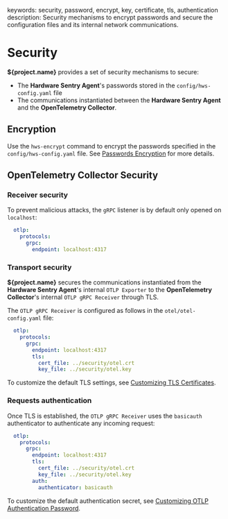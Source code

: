 keywords: security, password, encrypt, key, certificate, tls, authentication
description: Security mechanisms to encrypt passwords and secure the configuration files and its internal network communications.

# Security

<!-- MACRO{toc|fromDepth=1|toDepth=2|id=toc} -->

**${project.name}** provides a set of security mechanisms to secure:

* The **Hardware Sentry Agent**'s passwords stored in the `config/hws-config.yaml` file
* The communications instantiated between the **Hardware Sentry Agent** and the **OpenTelemetry Collector**.

## Encryption

Use the `hws-encrypt`  command to encrypt the passwords specified in the `config/hws-config.yaml` file. See [Passwords Encryption](passwords.md#Passwords_Encryption) for more details.

## OpenTelemetry Collector Security

### Receiver security

To prevent malicious attacks, the `gRPC` listener is by default only opened on `localhost`:

```yaml
  otlp:
    protocols:
      grpc:
        endpoint: localhost:4317
```

### Transport security

**${project.name}** secures the communications instantiated from the **Hardware Sentry Agent**'s internal `OTLP Exporter` to the **OpenTelemetry Collector**'s internal `OTLP gRPC Receiver` through TLS.

The `OTLP gRPC Receiver` is configured as follows in the `otel/otel-config.yaml` file:

```yaml
  otlp:
    protocols:
      grpc:
        endpoint: localhost:4317
        tls:
          cert_file: ../security/otel.crt
          key_file: ../security/otel.key
```

To customize the default TLS settings, see [Customizing TLS Certificates](settings.md#Customizing_TLS_Certificates).

### Requests authentication

Once TLS is established, the `OTLP gRPC Receiver` uses the `basicauth` authenticator to authenticate any incoming request:

```yaml
  otlp:
    protocols:
      grpc:
        endpoint: localhost:4317
        tls:
          cert_file: ../security/otel.crt
          key_file: ../security/otel.key
        auth:
          authenticator: basicauth
```

To customize the default authentication secret, see [Customizing OTLP Authentication Password](settings.md#Customizing_OTLP_Authentication_Password).
